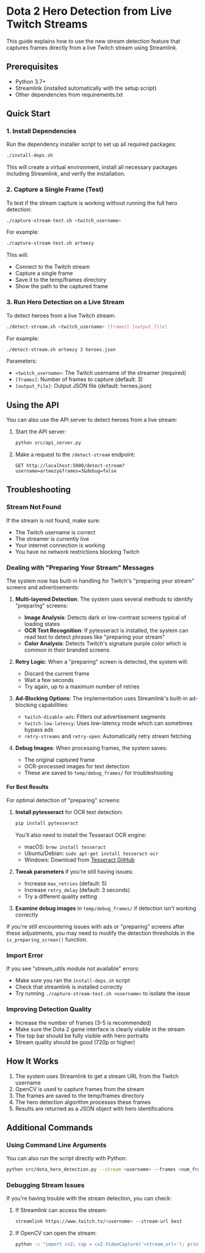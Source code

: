 # Dota 2 Hero Detection from Live Twitch Streams

This guide explains how to use the new stream detection feature that captures frames directly from a live Twitch stream using Streamlink.

## Prerequisites

- Python 3.7+
- Streamlink (installed automatically with the setup script)
- Other dependencies from requirements.txt

## Quick Start

### 1. Install Dependencies

Run the dependency installer script to set up all required packages:

```bash
./install-deps.sh
```

This will create a virtual environment, install all necessary packages including Streamlink, and verify the installation.

### 2. Capture a Single Frame (Test)

To test if the stream capture is working without running the full hero detection:

```bash
./capture-stream-test.sh <twitch_username>
```

For example:
```bash
./capture-stream-test.sh arteezy
```

This will:
- Connect to the Twitch stream
- Capture a single frame
- Save it to the temp/frames directory
- Show the path to the captured frame

### 3. Run Hero Detection on a Live Stream

To detect heroes from a live Twitch stream:

```bash
./detect-stream.sh <twitch_username> [frames] [output_file]
```

For example:
```bash
./detect-stream.sh arteezy 3 heroes.json
```

Parameters:
- `<twitch_username>`: The Twitch username of the streamer (required)
- `[frames]`: Number of frames to capture (default: 3)
- `[output_file]`: Output JSON file (default: heroes.json)

## Using the API

You can also use the API server to detect heroes from a live stream:

1. Start the API server:
   ```bash
   python src/api_server.py
   ```

2. Make a request to the `/detect-stream` endpoint:
   ```
   GET http://localhost:5000/detect-stream?username=arteezy&frames=3&debug=false
   ```

## Troubleshooting

### Stream Not Found

If the stream is not found, make sure:
- The Twitch username is correct
- The streamer is currently live
- Your internet connection is working
- You have no network restrictions blocking Twitch

### Dealing with "Preparing Your Stream" Messages

The system now has built-in handling for Twitch's "preparing your stream" screens and advertisements:

1. **Multi-layered Detection**: The system uses several methods to identify "preparing" screens:
   - **Image Analysis**: Detects dark or low-contrast screens typical of loading states
   - **OCR Text Recognition**: If pytesseract is installed, the system can read text to detect phrases like "preparing your stream"
   - **Color Analysis**: Detects Twitch's signature purple color which is common in their branded screens

2. **Retry Logic**: When a "preparing" screen is detected, the system will:
   - Discard the current frame
   - Wait a few seconds
   - Try again, up to a maximum number of retries

3. **Ad-Blocking Options**: The implementation uses Streamlink's built-in ad-blocking capabilities:
   - `twitch-disable-ads`: Filters out advertisement segments
   - `twitch-low-latency`: Uses low-latency mode which can sometimes bypass ads
   - `retry-streams` and `retry-open`: Automatically retry stream fetching

4. **Debug Images**: When processing frames, the system saves:
   - The original captured frame
   - OCR-processed images for text detection
   - These are saved to `temp/debug_frames/` for troubleshooting

#### For Best Results

For optimal detection of "preparing" screens:

1. **Install pytesseract** for OCR text detection:
   ```bash
   pip install pytesseract
   ```

   You'll also need to install the Tesseract OCR engine:
   - macOS: `brew install tesseract`
   - Ubuntu/Debian: `sudo apt-get install tesseract-ocr`
   - Windows: Download from [Tesseract GitHub](https://github.com/UB-Mannheim/tesseract/wiki)

2. **Tweak parameters** if you're still having issues:
   - Increase `max_retries` (default: 5)
   - Increase `retry_delay` (default: 3 seconds)
   - Try a different quality setting

3. **Examine debug images** in `temp/debug_frames/` if detection isn't working correctly

If you're still encountering issues with ads or "preparing" screens after these adjustments, you may need to modify the detection thresholds in the `is_preparing_screen()` function.

### Import Error

If you see "stream_utils module not available" errors:
- Make sure you ran the `install-deps.sh` script
- Check that streamlink is installed correctly
- Try running `./capture-stream-test.sh <username>` to isolate the issue

### Improving Detection Quality

- Increase the number of frames (3-5 is recommended)
- Make sure the Dota 2 game interface is clearly visible in the stream
- The top bar should be fully visible with hero portraits
- Stream quality should be good (720p or higher)

## How It Works

1. The system uses Streamlink to get a stream URL from the Twitch username
2. OpenCV is used to capture frames from the stream
3. The frames are saved to the temp/frames directory
4. The hero detection algorithm processes these frames
5. Results are returned as a JSON object with hero identifications

## Additional Commands

### Using Command Line Arguments

You can also run the script directly with Python:

```bash
python src/dota_hero_detection.py --stream <username> --frames <num_frames> --debug
```

### Debugging Stream Issues

If you're having trouble with the stream detection, you can check:

1. If Streamlink can access the stream:
   ```bash
   streamlink https://www.twitch.tv/<username> --stream-url best
   ```

2. If OpenCV can open the stream:
   ```bash
   python -c "import cv2; cap = cv2.VideoCapture('<stream_url>'); print(cap.isOpened())"
   ```
